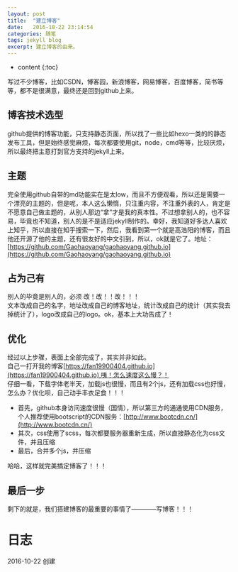 ```yaml
---
layout: post
title:  "建立博客"
date:   2016-10-22 23:14:54
categories: 随笔
tags: jekyll blog
excerpt: 建立博客的由来。
---
```


* content
{:toc}

写过不少博客，比如CSDN，博客园，新浪博客，网易博客，百度博客，简书等等，都不是很满意，最终还是回到github上来。

## 博客技术选型

github提供的博客功能，只支持静态页面，所以找了一些比如hexo一类的的静态发布工具，但是始终感觉麻烦，每次都要使用git，node，cmd等等，比较厌烦，所以最终把主意打到官方支持的jekyll上来。

## 主题
完全使用github自带的md功能实在是太low，而且不方便观看，所以还是需要一个漂亮的主题的，但是呢，本人这么懒惰，只注重内容，不注重外表的人，肯定是不愿意自己做主题的，从别人那边“拿”才是我的真本性。不过想拿别人的，也不容易，毕竟也不知道，别人的是不是适应jekyll制作的。幸好，我知道好多达人喜欢上知乎，所以直接在知乎搜索一下，然后，我看到第一个就是高浩阳的博客，而且他还开源了他的主题，还有很友好的中文引到，所以，ok就是它了。地址：[https://github.com/Gaohaoyang/gaohaoyang.github.io](https://github.com/Gaohaoyang/gaohaoyang.github.io)

## 占为己有

别人的毕竟是别人的，必须 改！改！！改！！！  
文本改成自己的名字，地址改成自己的博客地址，统计改成自己的统计（其实我去掉统计了），logo改成自己的logo。ok，基本上大功告成了！

## 优化
经过以上步骤，表面上全部完成了，其实并非如此。  
自己一打开我的博客[https://fan19900404.github.io](https://fan19900404.github.io),咦！怎么速度这么慢？！  
仔细一看，下载字体老半天，加载js也很慢，而且有2个js，还有加载css也好慢，怎么办？优化呗，自己动手丰衣足食！！！ 
 
* 首先，github本身访问速度很慢（国情），所以第三方的通通使用CDN服务，个人推荐使用bootscript的CDN服务：[http://www.bootcdn.cn/](http://www.bootcdn.cn/)
* 其次，css使用了scss，每次都要服务器重新生成，所以直接静态化为css文件，并且压缩
* 最后，合并多个js，并压缩

哈哈，这样就完美搞定博客了！！！

## 最后一步
剩下的就是，我们搭建博客的最重要的事情了————写博客！！！

# 日志
2016-10-22 创建